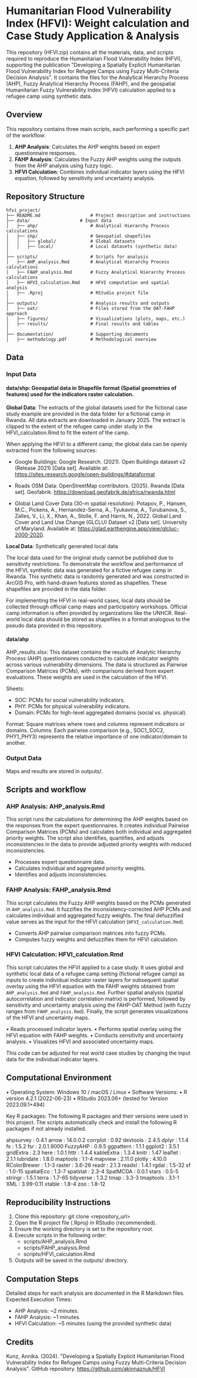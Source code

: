 # Humanitarian Flood Vulnerability Index (HFVI): Weight calculation and Case Study Application & Analysis

This repository (HFVI.zip) contains all the materials, data, and scripts required to reproduce the Humanitarian Flood Vulnerability Index (HFVI), supporting the publication "Developing a Spatially Explicit Humanitarian Flood Vulnerability Index for Refugee Camps using Fuzzy Multi-Criteria Decision Analysis". It contains the files for the Analytical Hierarchy Process (AHP), Fuzzy Analytical Hierarchy Process (FAHP), and the geospatial Humanitarian Fuzzy Vulnerability Index (HFVI) calculation applied to a refugee camp using synthetic data. 

## Overview
This repository contains three main scripts, each performing a specific part of the workflow:

1. **AHP Analysis**: Calculates the AHP weights based on expert questionnaire responses.
2. **FAHP Analysis**: Calculates the Fuzzy AHP weights using the outputs from the AHP analysis using fuzzy logic.
3. **HFVI Calculation**: Combines individual indicator layers using the HFVI equation, followed by sensitivity and uncertainty analysis.

## Repository Structure

```
hfvi_project/
├── README.md               	# Project description and instructions
├── data/                  	# Input data
│   ├── ahp/                	# Analytical Hierarchy Process calculations
│   ├── shp/                	# Geospatial shapefiles
│   │   ├── global/         	# Global datasets
│   │   ├── local/          	# Local datasets (synthetic data)
│
├── scripts/                	# Scripts for analysis
│   ├── AHP_analysis.Rmd    	# Analytical Hierarchy Process calculations
│   ├── FAHP_analysis.Rmd   	# Fuzzy Analytical Hierarchy Process calculations
│   ├── HFVI_calculation.Rmd 	# HFVI computation and spatial analysis
│   ├── .Rproj              	# RStudio project file
│
├── outputs/                	# Analysis results and outputs
│   ├── oat/                	# Files stored from the OAT-FAHP approach
│   ├── figures/            	# Visualizations (plots, maps, etc.)
│   ├── results/            	# Final results and tables
│
├── documentation/          	# Supporting documents
│   ├── methodology.pdf     	# Methodological overview
```

## Data 
### Input Data
#### data/shp: Geospatial data in Shapefile format (Spatial geometries of features) used for the indicators raster calculation.

**Global Data**: The extracts of the global datasets used for the fictional case study example are provided in the data folder for a fictional camp in Rwanda. All data extracts are downloaded in January 2025. The extract is clipped to the extent of the refugee camp under study in the HFVI_calculation.Rmd to fit the extent of the camp.

When applying the HFVI to a different camp, the global data can be openly extracted from the following sources:

- Google Buildings: Google Research. (2021). Open Buildings dataset v2 (Release 2021) [Data set]. Available at: https://sites.research.google/open-buildings/#dataformat

- Roads OSM Data: OpenStreetMap contributors. (2025). Rwanda [Data set]. Geofabrik. https://download.geofabrik.de/africa/rwanda.html

- Global Land Cover Data (30-m spatial resolution): Potapov, P., Hansen, M.C., Pickens, A., Hernandez-Serna, A., Tyukavina, A., Turubanova, S., Zalles, V., Li, X., Khan, A., Stolle, F. and Harris, N., 2022. Global Land Cover and Land Use Change (GLCLU) Dataset v2 [Data set]. University of Maryland. Available at: https://glad.earthengine.app/view/glcluc-2000-2020.

**Local Data**: Synthetically generated local data

The local data used for the original study cannot be published due to sensitivity restrictions. To demonstrate the workflow and performance of the HFVI, synthetic data was generated for a fictive refugee camp in Rwanda. This synthetic data is randomly generated and was constructed in ArcGIS Pro, with hand-drawn features stored as shapefiles. These shapefiles are provided in the data folder. 

For implementing the HFVI in real-world cases, local data should be collected through official camp maps and participatory workshops. Official camp information is often provided by organizations like the UNHCR. Real-world local data should be stored as shapefiles in a format analogous to the pseudo data provided in this repository.

#### data/ahp

AHP_results.xlsx: This dataset contains the results of Analytic Hierarchy Process (AHP) questionnaires conducted to calculate indicator weights across various vulnerability dimensions. The data is structured as Pairwise Comparison Matrices (PCMs), with comparisons derived from expert evaluations. These weights are used in the calculation of the HFVI.

Sheets:
- SOC: PCMs for social vulnerability indicators.
- PHY: PCMs for physical vulnerability indicators.
- Domain: PCMs for high-level aggregated domains (social vs. physical).

Format: Square matrices where rows and columns represent indicators or domains.
Columns: Each pairwise comparison (e.g., SOC1_SOC2, PHY1_PHY3) represents the relative importance of one indicator/domain to another.

### Output Data
Maps and results are stored in outputs/.

## Scripts and workflow 
### AHP Analysis: AHP_analysis.Rmd
This script runs the calculations for determining the AHP weights based on the responses from the expert questionnaires. It creates individual Pairwise Comparison Matrices (PCMs) and calculates both individual and aggregated priority weights. 
The script also identifies, quantifies, and adjusts inconsistencies in the data to provide adjusted priority weights with reduced inconsistencies.

- Processes expert questionnaire data.
- Calculates individual and aggregated priority weights.
- Identifies and adjusts inconsistencies.

### FAHP Analysis: FAHP_analysis.Rmd
This script calculates the Fuzzy AHP weights based on the PCMs generated in `AHP_analysis.Rmd`. It fuzzifies the inconsistency-corrected AHP PCMs and calculates individual and aggregated fuzzy weights. The final defuzzified value serves as the input for the HFVI calculation (`HFVI_calculation.Rmd`).

- Converts AHP pairwise comparison matrices into fuzzy PCMs.
- Computes fuzzy weights and defuzzifies them for HFVI calculation.

### HFVI Calculation: HFVI_calculation.Rmd
This script calculates the HFVI applied to a case study. It uses global and synthetic local data of a refugee camp setting (fictional refugee camp) as inputs to create individual indicator raster layers for subsequent 
spatial overlay using the HFVI equation with the FAHP weights obtained from `AHP_analysis.Rmd` and `FAHP_analysis.Rmd`. Further spatial analysis (spatial autocorrelation and indicator correlation matrix) is performed,  followed by sensitivity and uncertainty analysis using the FAHP-OAT Method (with fuzzy ranges from `FAHP_analysis.Rmd`). Finally, the script generates visualizations of the HFVI and uncertainty maps.

•	Reads processed indicator layers.
•	Performs spatial overlay using the HFVI equation with FAHP weights.
•	Conducts sensitivity and uncertainty analysis.
•	Visualizes HFVI and associated uncertainty maps.

This code can be adjusted for real world case studies by changing the input data for the individual indicator layers.

## Computational Environment 
•	Operating System: Windows 10 / macOS / Linux
•	Software Versions:
•	R version 4.2.1 (2022-06-23)
•	RStudio 2023.06+ (tested for Version 2023.09.1+494)

Key R packages: The following R packages and their versions were used in this project. The scripts automatically check and install the following R packages if not already installed. 

ahpsurvey : 0.4.1
arrow : 14.0.0.2
corrplot : 0.92
devtools : 2.4.5
dplyr : 1.1.4
fs : 1.5.2
fsr : 2.0.1.9000
FuzzyAHP : 0.9.5
ggpattern : 1.1.1
ggplot2 : 3.5.1
gridExtra : 2.3
here : 1.0.1
httr : 1.4.4
kableExtra : 1.3.4
knitr : 1.47
leaflet : 2.1.1
lubridate : 1.8.0
maptools : 1.1-4
mapview : 2.11.0
plotly : 4.10.0
RColorBrewer : 1.1-3
raster : 3.6-26
readr : 2.1.3
readxl : 1.4.1
rgdal : 1.5-32
sf : 1.0-15
spatialEco : 1.3-7
spatstat : 2.3-4
SpatMCDA : 0.0.1
stars : 0.5-5
stringr : 1.5.1
terra : 1.7-65
tidyverse : 1.3.2
tmap : 3.3-3
tmaptools : 3.1-1
XML : 3.99-0.11
xtable : 1.8-4
zoo : 1.8-12

## Reproducibility Instructions
1.	Clone this repository: git clone <repository_url>
2.	Open the R project file (.Rproj) in RStudio (recommended).
3.	Ensure the working directory is set to the repository root.
4.	Execute scripts in the following order: 
	- scripts/AHP_analysis.Rmd
	- scripts/FAHP_analysis.Rmd
	- scripts/HFVI_calculation.Rmd
5.	Outputs will be saved in the outputs/ directory.

## Computation Steps
Detailed steps for each analysis are documented in the R Markdown files.
Expected Execution Times:
- AHP Analysis: ~2 minutes.
- FAHP Analysis: ~1 minutes.
- HFVI Calculation: ~5 minutes (using the provided synthetic data)


## Credits
Kunz, Annika. (2024). "Developing a Spatially Explicit Humanitarian Flood Vulnerability Index for Refugee Camps using Fuzzy Multi-Criteria Decision Analysis". GitHub repository. https://github.com/akinnaznuk/HFVI
